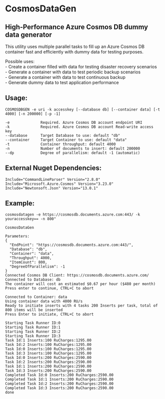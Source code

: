# CosmosDataGen

## High-Performance Azure Cosmos DB dummy data generator

This utility uses multiple parallel tasks to fill up an Azure Cosmos DB container fast and efficiently with dummy data for testing purposes.

Possible uses:  
    - Create a container filled with data for testing disaster recovery scenarios  
    - Generate a container with data to test periodic backup scenarios  
    - Generate a container with data to test continuous backup  
    - Generate dummy data to test application performance  

## Usage:

```
COSMOSDBGEN -e uri -k accesskey [--database db] [--container data] [-t 4000] [-n 200000] [-p -1]

-e              Required. Azure Cosmos DB account endpoint URI
-k              Required. Azure Cosmos DB account Read-write access key
--database      Target Database to use: default "db"
--container     Target Container to use: default "data"
-t              Container throughput: default 4000
-n              Number of documents to insert: default 200000
--dp            Degree of parallelism: default -1 (automatic)
```

## External Nuget Dependencies:

    Include="CommandLineParser" Version="2.8.0" 
    Include="Microsoft.Azure.Cosmos" Version="3.23.0"
    Include="Newtonsoft.Json" Version="13.0.1"

## Example:

```
cosmosdatagen -e https://cosmosdb.documents.azure.com:443/ -k youraccesskey== -n 800"

CosmosDataGen

Parameters:
{
  "EndPoint": "https://cosmosdb.documents.azure.com:443/",
  "Database": "db",
  "Container": "data",
  "Throughput": 4000,
  "ItemCount": 800,
  "DegreeOfParallelism": -1
}
Connected Cosmos DB Client: https://cosmosdb.documents.azure.com/
Connected to Database: db
The container will cost an estimated $0.67 per hour ($480 per month)
Press enter to continue, CTRL+C to abort

Connected to Container: data
Using container data with 4000 RU/s
Ready to initiate inserts with 4 tasks 200 Inserts per task, total of 800 items will be inserted
Press Enter to initiate, CTRL+C to abort

Starting Task Runner ID:0
Starting Task Runner ID:1
Starting Task Runner ID:2
Starting Task Runner ID:3
Task Id:1 Inserts:100 RuCharges:1295.00
Task Id:2 Inserts:100 RuCharges:1295.00
Task Id:0 Inserts:100 RuCharges:1295.00
Task Id:3 Inserts:100 RuCharges:1295.00
Task Id:0 Inserts:200 RuCharges:2590.00
Task Id:2 Inserts:200 RuCharges:2590.00
Task Id:1 Inserts:200 RuCharges:2590.00
Task Id:3 Inserts:200 RuCharges:2590.00
Completed Task Id:0 Inserts:200 RuCharges:2590.00
Completed Task Id:1 Inserts:200 RuCharges:2590.00
Completed Task Id:2 Inserts:200 RuCharges:2590.00
Completed Task Id:3 Inserts:200 RuCharges:2590.00
done

```
